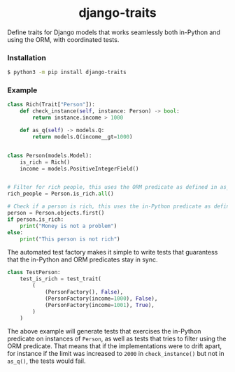 <h1 align=center>django-traits</h1>

Define traits for Django models that works seamlessly both in-Python and using the ORM,
with coordinated tests.

### Installation

```bash
$ python3 -m pip install django-traits
```

### Example

```python
class Rich(Trait["Person"]):
    def check_instance(self, instance: Person) -> bool:
        return instance.income > 1000

    def as_q(self) -> models.Q:
        return models.Q(income__gt=1000)


class Person(models.Model):
    is_rich = Rich()
    income = models.PositiveIntegerField()


# Filter for rich people, this uses the ORM predicate as defined in as_q().
rich_people = Person.is_rich.all()

# Check if a person is rich, this uses the in-Python predicate as defined in check_instance().
person = Person.objects.first()
if person.is_rich:
    print("Money is not a problem")
else:
    print("This person is not rich")
```

The automated test factory makes it simple to write tests that guarantess
that the in-Python and ORM predicates stay in sync.

```python
class TestPerson:
    test_is_rich = test_trait(
        (
            (PersonFactory(), False),
            (PersonFactory(income=1000), False),
            (PersonFactory(income=1001), True),
        )
    )
```

The above example will generate tests that exercises the in-Python predicate on instances of `Person`,
as well as tests that tries to filter using the ORM predicate. That means that if the implementations
were to drift apart, for instance if the limit was increased to `2000` in `check_instance()` but not
in `as_q()`, the tests would fail.
